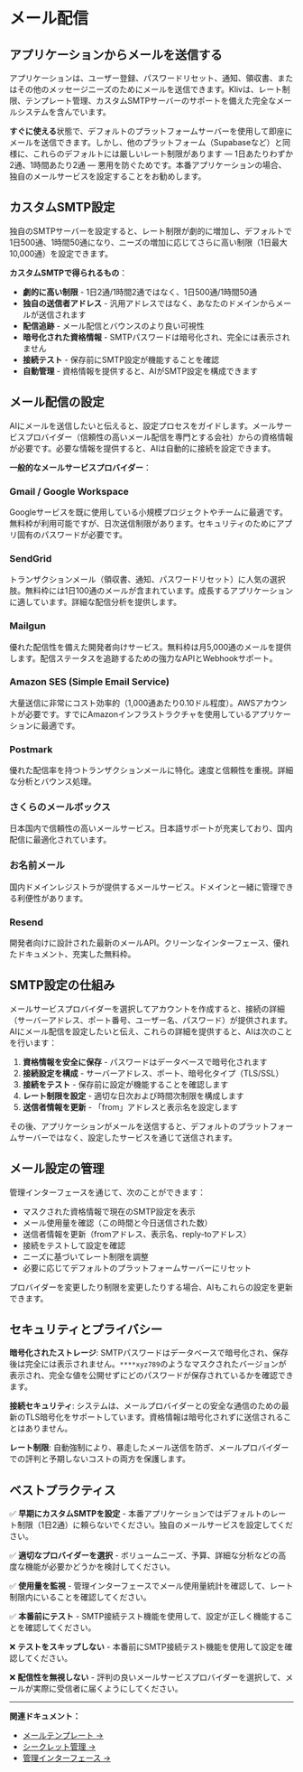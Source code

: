 # メール配信

## アプリケーションからメールを送信する

アプリケーションは、ユーザー登録、パスワードリセット、通知、領収書、またはその他のメッセージニーズのためにメールを送信できます。Klivは、レート制限、テンプレート管理、カスタムSMTPサーバーのサポートを備えた完全なメールシステムを含んでいます。

**すぐに使える**状態で、デフォルトのプラットフォームサーバーを使用して即座にメールを送信できます。しかし、他のプラットフォーム（Supabaseなど）と同様に、これらのデフォルトには厳しいレート制限があります — 1日あたりわずか2通、1時間あたり2通 — 悪用を防ぐためです。本番アプリケーションの場合、独自のメールサービスを設定することをお勧めします。

## カスタムSMTP設定

独自のSMTPサーバーを設定すると、レート制限が劇的に増加し、デフォルトで1日500通、1時間50通になり、ニーズの増加に応じてさらに高い制限（1日最大10,000通）を設定できます。

**カスタムSMTPで得られるもの**：
- **劇的に高い制限** - 1日2通/1時間2通ではなく、1日500通/1時間50通
- **独自の送信者アドレス** - 汎用アドレスではなく、あなたのドメインからメールが送信されます
- **配信追跡** - メール配信とバウンスのより良い可視性
- **暗号化された資格情報** - SMTPパスワードは暗号化され、完全には表示されません
- **接続テスト** - 保存前にSMTP設定が機能することを確認
- **自動管理** - 資格情報を提供すると、AIがSMTP設定を構成できます

## メール配信の設定

AIにメールを送信したいと伝えると、設定プロセスをガイドします。メールサービスプロバイダー（信頼性の高いメール配信を専門とする会社）からの資格情報が必要です。必要な情報を提供すると、AIは自動的に接続を設定できます。

**一般的なメールサービスプロバイダー**：

### Gmail / Google Workspace
Googleサービスを既に使用している小規模プロジェクトやチームに最適です。無料枠が利用可能ですが、日次送信制限があります。セキュリティのためにアプリ固有のパスワードが必要です。

### SendGrid
トランザクションメール（領収書、通知、パスワードリセット）に人気の選択肢。無料枠には1日100通のメールが含まれています。成長するアプリケーションに適しています。詳細な配信分析を提供します。

### Mailgun
優れた配信性を備えた開発者向けサービス。無料枠は月5,000通のメールを提供します。配信ステータスを追跡するための強力なAPIとWebhookサポート。

### Amazon SES (Simple Email Service)
大量送信に非常にコスト効率的（1,000通あたり0.10ドル程度）。AWSアカウントが必要です。すでにAmazonインフラストラクチャを使用しているアプリケーションに最適です。

### Postmark
優れた配信率を持つトランザクションメールに特化。速度と信頼性を重視。詳細な分析とバウンス処理。

### さくらのメールボックス
日本国内で信頼性の高いメールサービス。日本語サポートが充実しており、国内配信に最適化されています。

### お名前メール
国内ドメインレジストラが提供するメールサービス。ドメインと一緒に管理できる利便性があります。

### Resend
開発者向けに設計された最新のメールAPI。クリーンなインターフェース、優れたドキュメント、充実した無料枠。

## SMTP設定の仕組み

メールサービスプロバイダーを選択してアカウントを作成すると、接続の詳細（サーバーアドレス、ポート番号、ユーザー名、パスワード）が提供されます。AIにメール配信を設定したいと伝え、これらの詳細を提供すると、AIは次のことを行います：

1. **資格情報を安全に保存** - パスワードはデータベースで暗号化されます
2. **接続設定を構成** - サーバーアドレス、ポート、暗号化タイプ（TLS/SSL）
3. **接続をテスト** - 保存前に設定が機能することを確認します
4. **レート制限を設定** - 適切な日次および時間次制限を構成します
5. **送信者情報を更新** - 「from」アドレスと表示名を設定します

その後、アプリケーションがメールを送信すると、デフォルトのプラットフォームサーバーではなく、設定したサービスを通じて送信されます。

## メール設定の管理

管理インターフェースを通じて、次のことができます：
- マスクされた資格情報で現在のSMTP設定を表示
- メール使用量を確認（この時間と今日送信された数）
- 送信者情報を更新（fromアドレス、表示名、reply-toアドレス）
- 接続をテストして設定を確認
- ニーズに基づいてレート制限を調整
- 必要に応じてデフォルトのプラットフォームサーバーにリセット

プロバイダーを変更したり制限を変更したりする場合、AIもこれらの設定を更新できます。

## セキュリティとプライバシー

**暗号化されたストレージ**: SMTPパスワードはデータベースで暗号化され、保存後は完全には表示されません。`****xyz789`のようなマスクされたバージョンが表示され、完全な値を公開せずにどのパスワードが保存されているかを確認できます。

**接続セキュリティ**: システムは、メールプロバイダーとの安全な通信のための最新のTLS暗号化をサポートしています。資格情報は暗号化されずに送信されることはありません。

**レート制限**: 自動強制により、暴走したメール送信を防ぎ、メールプロバイダーでの評判と予期しないコストの両方を保護します。

## ベストプラクティス

✅ **早期にカスタムSMTPを設定** - 本番アプリケーションではデフォルトのレート制限（1日2通）に頼らないでください。独自のメールサービスを設定してください。

✅ **適切なプロバイダーを選択** - ボリュームニーズ、予算、詳細な分析などの高度な機能が必要かどうかを検討してください。

✅ **使用量を監視** - 管理インターフェースでメール使用量統計を確認して、レート制限内にいることを確認してください。

✅ **本番前にテスト** - SMTP接続テスト機能を使用して、設定が正しく機能することを確認してください。

❌ **テストをスキップしない** - 本番前にSMTP接続テスト機能を使用して設定を確認してください。

❌ **配信性を無視しない** - 評判の良いメールサービスプロバイダーを選択して、メールが実際に受信者に届くようにしてください。

---

**関連ドキュメント：**
- [メールテンプレート →](/ja/cloud/email-templates)
- [シークレット管理 →](/ja/cloud/secrets)
- [管理インターフェース →](/ja/cloud/admin)
